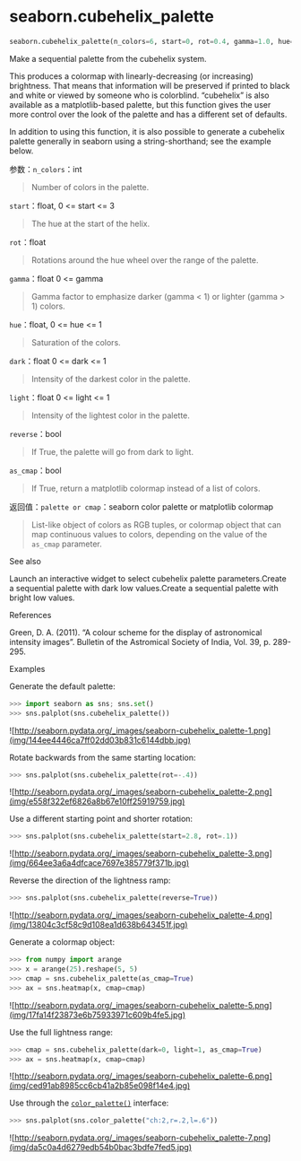 # seaborn.cubehelix_palette

```py
seaborn.cubehelix_palette(n_colors=6, start=0, rot=0.4, gamma=1.0, hue=0.8, light=0.85, dark=0.15, reverse=False, as_cmap=False)
```

Make a sequential palette from the cubehelix system.

This produces a colormap with linearly-decreasing (or increasing) brightness. That means that information will be preserved if printed to black and white or viewed by someone who is colorblind. “cubehelix” is also available as a matplotlib-based palette, but this function gives the user more control over the look of the palette and has a different set of defaults.

In addition to using this function, it is also possible to generate a cubehelix palette generally in seaborn using a string-shorthand; see the example below.

参数：`n_colors`：int

> Number of colors in the palette.

`start`：float, 0 &lt;= start &lt;= 3

> The hue at the start of the helix.

`rot`：float

> Rotations around the hue wheel over the range of the palette.

`gamma`：float 0 &lt;= gamma

> Gamma factor to emphasize darker (gamma &lt; 1) or lighter (gamma &gt; 1) colors.

`hue`：float, 0 &lt;= hue &lt;= 1

> Saturation of the colors.

`dark`：float 0 &lt;= dark &lt;= 1

> Intensity of the darkest color in the palette.

`light`：float 0 &lt;= light &lt;= 1

> Intensity of the lightest color in the palette.

`reverse`：bool

> If True, the palette will go from dark to light.

`as_cmap`：bool

> If True, return a matplotlib colormap instead of a list of colors.


返回值：`palette or cmap`：seaborn color palette or matplotlib colormap

> List-like object of colors as RGB tuples, or colormap object that can map continuous values to colors, depending on the value of the `as_cmap` parameter.



See also

Launch an interactive widget to select cubehelix palette parameters.Create a sequential palette with dark low values.Create a sequential palette with bright low values.

References

Green, D. A. (2011). “A colour scheme for the display of astronomical intensity images”. Bulletin of the Astromical Society of India, Vol. 39, p. 289-295.

Examples

Generate the default palette:

```py
>>> import seaborn as sns; sns.set()
>>> sns.palplot(sns.cubehelix_palette())

```

![http://seaborn.pydata.org/_images/seaborn-cubehelix_palette-1.png](img/144ee4446ca7ff02dd03b831c6144dbb.jpg)

Rotate backwards from the same starting location:

```py
>>> sns.palplot(sns.cubehelix_palette(rot=-.4))

```

![http://seaborn.pydata.org/_images/seaborn-cubehelix_palette-2.png](img/e558f322ef6826a8b67e10ff25919759.jpg)

Use a different starting point and shorter rotation:

```py
>>> sns.palplot(sns.cubehelix_palette(start=2.8, rot=.1))

```

![http://seaborn.pydata.org/_images/seaborn-cubehelix_palette-3.png](img/664ee3a6a4dfcace7697e385779f371b.jpg)

Reverse the direction of the lightness ramp:

```py
>>> sns.palplot(sns.cubehelix_palette(reverse=True))

```

![http://seaborn.pydata.org/_images/seaborn-cubehelix_palette-4.png](img/13804c3cf58c9d108ea1d638b643451f.jpg)

Generate a colormap object:

```py
>>> from numpy import arange
>>> x = arange(25).reshape(5, 5)
>>> cmap = sns.cubehelix_palette(as_cmap=True)
>>> ax = sns.heatmap(x, cmap=cmap)

```

![http://seaborn.pydata.org/_images/seaborn-cubehelix_palette-5.png](img/17fa14f23873e6b75933971c609b4fe5.jpg)

Use the full lightness range:

```py
>>> cmap = sns.cubehelix_palette(dark=0, light=1, as_cmap=True)
>>> ax = sns.heatmap(x, cmap=cmap)

```

![http://seaborn.pydata.org/_images/seaborn-cubehelix_palette-6.png](img/ced91ab8985cc6cb41a2b85e098f14e4.jpg)

Use through the [`color_palette()`](seaborn.color_palette.html#seaborn.color_palette "seaborn.color_palette") interface:

```py
>>> sns.palplot(sns.color_palette("ch:2,r=.2,l=.6"))

```

![http://seaborn.pydata.org/_images/seaborn-cubehelix_palette-7.png](img/da5c0a4d6279edb54b0bac3bdfe7fed5.jpg)